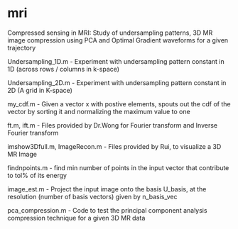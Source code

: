 # mri
Compressed sensing in MRI: Study of undersampling patterns, 3D MR image compression using PCA and Optimal Gradient waveforms for a given trajectory

Undersampling_1D.m - Experiment with undersampling pattern constant in 1D (across rows / columns in k-space)

Undersampling_2D.m - Experiment with undersampling pattern constant in 2D (A grid in K-space)

my_cdf.m - Given a vector x with postive elements, spouts out the cdf of the vector by sorting it and normalizing the maximum value to one

ft.m, ift.m - Files provided by Dr.Wong for Fourier transform and Inverse Fourier transform

imshow3Dfull.m, ImageRecon.m - Files provided by Rui, to visualize a 3D MR Image

findnpoints.m - find min number of points in the input vector that contribute to tol% of its energy

image_est.m - Project the input image onto the basis U_basis, at the resolution (number of basis vectors) given by n_basis_vec

pca_compression.m - Code to test the principal component analysis compression technique for a given 3D MR data

